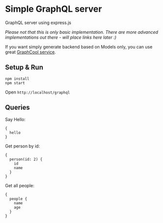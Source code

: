 # Simple GraphQL server

GraphQL server using express.js

*Please not that this is only basic implementation. There are more advanced implementations out there - will place links here later :)*

If you want simply generate backend based on Models only, you can use great [GraphCool service](https://www.graph.cool/).

## Setup & Run

```
npm install
npm start
```

Open `http://localhost/graphql`

## Queries

Say Hello:

```
{
  hello
}
```

Get person by id:

```
{
  person(id: 2) {
    id
    name
  }
}
```

Get all people:

```
{
  people {
    name
    age
  }
}
```

